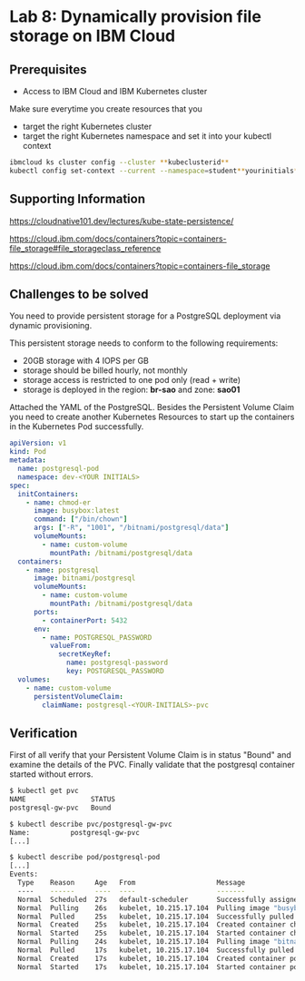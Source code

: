 # Lab 8: Dynamically provision file storage on IBM Cloud

## Prerequisites

- Access to IBM Cloud and IBM Kubernetes cluster

Make sure everytime you create resources that you

- target the right Kubernetes cluster
- target the right Kubernetes namespace and set it into your kubectl context

```bash
ibmcloud ks cluster config --cluster **kubeclusterid**
kubectl config set-context --current --namespace=student**yourinitials**
```

## Supporting Information

<https://cloudnative101.dev/lectures/kube-state-persistence/>

<https://cloud.ibm.com/docs/containers?topic=containers-file_storage#file_storageclass_reference>

<https://cloud.ibm.com/docs/containers?topic=containers-file_storage>

## Challenges to be solved

You need to provide persistent storage for a PostgreSQL deployment via dynamic provisioning.

This persistent storage needs to conform to the following requirements:

- 20GB storage with 4 IOPS per GB
- storage should be billed hourly, not monthly
- storage access is restricted to one pod only (read + write)
- storage is deployed in the region: **br-sao** and zone: **sao01**

Attached the YAML of the PostgreSQL. Besides the Persistent Volume Claim you need to create another Kubernetes Resources to start up the containers in the Kubernetes Pod successfully.

```yaml
apiVersion: v1
kind: Pod
metadata:
  name: postgresql-pod
  namespace: dev-<YOUR INITIALS>
spec:
  initContainers:
    - name: chmod-er
      image: busybox:latest
      command: ["/bin/chown"]
      args: ["-R", "1001", "/bitnami/postgresql/data"]
      volumeMounts:
        - name: custom-volume
          mountPath: /bitnami/postgresql/data
  containers:
    - name: postgresql
      image: bitnami/postgresql
      volumeMounts:
        - name: custom-volume
          mountPath: /bitnami/postgresql/data
      ports:
        - containerPort: 5432
      env:
        - name: POSTGRESQL_PASSWORD
          valueFrom:
            secretKeyRef:
              name: postgresql-password
              key: POSTGRESQL_PASSWORD
  volumes:
    - name: custom-volume
      persistentVolumeClaim:
        claimName: postgresql-<YOUR-INITIALS>-pvc
```

## Verification

First of all verify that your Persistent Volume Claim is in status "Bound" and examine the details of the PVC. Finally validate that the postgresql container started without errors.

```bash
$ kubectl get pvc
NAME                STATUS
postgresql-gw-pvc   Bound

$ kubectl describe pvc/postgresql-gw-pvc
Name:          postgresql-gw-pvc
[...]

$ kubectl describe pod/postgresql-pod
[...]
Events:
  Type    Reason     Age   From                    Message
  ----    ------     ----  ----                    -------
  Normal  Scheduled  27s   default-scheduler       Successfully assigned dev-gw/postgresql-pod to 10.215.17.104
  Normal  Pulling    26s   kubelet, 10.215.17.104  Pulling image "busybox:latest"
  Normal  Pulled     25s   kubelet, 10.215.17.104  Successfully pulled image "busybox:latest"
  Normal  Created    25s   kubelet, 10.215.17.104  Created container chmod-er
  Normal  Started    25s   kubelet, 10.215.17.104  Started container chmod-er
  Normal  Pulling    24s   kubelet, 10.215.17.104  Pulling image "bitnami/postgresql"
  Normal  Pulled     17s   kubelet, 10.215.17.104  Successfully pulled image "bitnami/postgresql"
  Normal  Created    17s   kubelet, 10.215.17.104  Created container postgresql
  Normal  Started    17s   kubelet, 10.215.17.104  Started container postgresql
```
